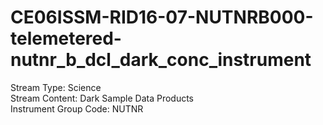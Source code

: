 # CE06ISSM-RID16-07-NUTNRB000-telemetered-nutnr_b_dcl_dark_conc_instrument

Stream Type: Science<br>
Stream Content: Dark Sample Data Products<br>
Instrument Group Code: NUTNR<br>

